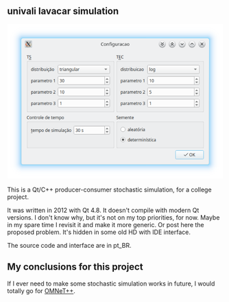 ## univali lavacar simulation

![screenshot](docs/screenshot.png "screenshot")

This is a Qt/C++ producer-consumer stochastic simulation, for a college project.

It was written in 2012 with Qt 4.8.
It doesn't compile with modern Qt versions.
I don't know why, but it's not on my top priorities, for now.
Maybe in my spare time I revisit it and make it more generic.
Or post here the proposed problem.
It's hidden in some old HD with IDE interface.

The source code and interface are in pt_BR.

## My conclusions for this project

If I ever need to make some stochastic simulation works in future, I would totally go for [OMNeT++](https://omnetpp.org/).
